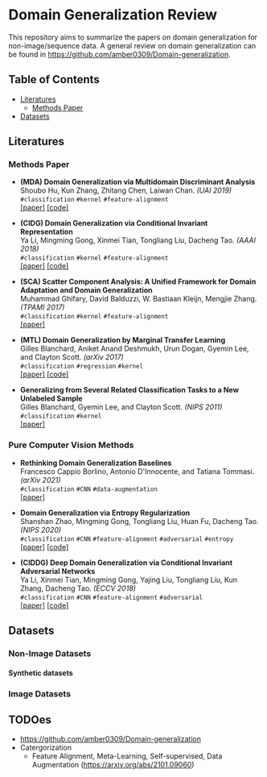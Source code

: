 # Domain Generalization Review
This repository aims to summarize the papers on domain generalization for non-image/sequence data. A general review on domain generalization can be found in https://github.com/amber0309/Domain-generalization.

## Table of Contents

- [Literatures](#Literatures)
  - [Methods Paper](#Methods-Paper)
- [Datasets](#Datasets)
 
## Literatures

### Methods Paper

- **(MDA) Domain Generalization via Multidomain Discriminant Analysis**   
Shoubo Hu, Kun Zhang, Zhitang Chen, Laiwan Chan. _(UAI 2019)_    
`#classification` `#kernel` `#feature-alignment`    
[[paper]](http://auai.org/uai2019/proceedings/papers/101.pdf)
[[code]](https://github.com/amber0309/Multidomain-Discriminant-Analysis)

- **(CIDG) Domain Generalization via Conditional Invariant Representation**  
Ya Li, Mingming Gong, Xinmei Tian, Tongliang Liu, Dacheng Tao. _(AAAI 2018)_   
`#classification`  `#kernel` `#feature-alignment`     
[[paper]](https://www.aaai.org/ocs/index.php/AAAI/AAAI18/paper/viewFile/16595/16558)
[[code]](https://mingming-gong.github.io/papers/CIDG.zip)

- **(SCA) Scatter Component Analysis: A Unified Framework for Domain Adaptation and Domain Generalization**   
Muhammad Ghifary, David Balduzzi, W. Bastiaan Kleijn, Mengjie Zhang. _(TPAMI 2017)_       
`#classification` `#kernel` `#feature-alignment`    
[[paper]](https://ieeexplore.ieee.org/document/7542175)

- **(MTL) Domain Generalization by Marginal Transfer Learning**   
Gilles Blanchard, Aniket Anand Deshmukh, Urun Dogan, Gyemin Lee, and Clayton Scott. _(arXiv 2017)_   
`#classification` `#regression` `#kernel`   
[[paper]](https://arxiv.org/abs/1711.07910) 
[[code]](https://github.com/aniketde/DomainGeneralizationMarginal)

- **Generalizing from Several Related Classification Tasks to a New Unlabeled Sample**  
Gilles Blanchard, Gyemin Lee, and Clayton Scott. _(NIPS 2011)_   
`#classification` `#kernel`   
[[paper]](https://papers.nips.cc/paper/2011/hash/b571ecea16a9824023ee1af16897a582-Abstract.html)

### Pure Computer Vision Methods
- **Rethinking Domain Generalization Baselines**    
Francesco Cappio Borlino, Antonio D'Innocente, and Tatiana Tommasi. _(arXiv 2021)_   
`#classification` `#CNN` `#data-augmentation`  
[[paper]](https://arxiv.org/abs/2101.09060) 

- **Domain Generalization via Entropy Regularization**    
Shanshan Zhao, Mingming Gong, Tongliang Liu, Huan Fu, Dacheng Tao. _(NIPS 2020)_   
`#classification` `#CNN` `#feature-alignment` `#adversarial` `#entropy`   
[[paper]](https://proceedings.neurips.cc/paper/2020/hash/b98249b38337c5088bbc660d8f872d6a-Abstract.html)
[[code]](https://github.com/sshan-zhao/DG_via_ER)

- **(CIDDG) Deep Domain Generalization via Conditional Invariant Adversarial Networks**   
Ya Li, Xinmei Tian, Mingming Gong, Yajing Liu, Tongliang Liu, Kun Zhang, Dacheng Tao. _(ECCV 2018)_   
`#classification` `#CNN` `#feature-alignment` `#adversarial`    
[[paper]](https://openaccess.thecvf.com/content_ECCV_2018/html/Ya_Li_Deep_Domain_Generalization_ECCV_2018_paper.html)
[[code]](http://staff.ustc.edu.cn/~xinmei/publications_pdf/2018/code-YaLi.zip)

## Datasets
### Non-Image Datasets
#### Synthetic datasets

### Image Datasets

## TODOes
- https://github.com/amber0309/Domain-generalization
- Catergorization
  - Feature Alignment, Meta-Learning, Self-supervised, Data Augmentation (https://arxiv.org/abs/2101.09060)
